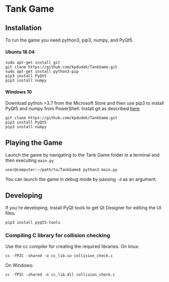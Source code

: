 # Tank Game

## Installation
To run the game you need python3, pip3, numpy, and PyQt5.

#### Ubuntu 18.04
```
sudo apt-get install git
git clone https://github.com/kpdudek/TankGame.git
sudo apt-get install python3-pip
pip3 install PyQt5 
pip3 install numpy
```

#### Windows 10
Download python >3.7 from the Microsoft Store and then use pip3 to install PyQt5 and numpy from PowerShell.
Install git as described [here](https://www.computerhope.com/issues/ch001927.htm#:~:text=How%20to%20install%20and%20use%20Git%20on%20Windows,or%20fetching%20updates%20from%20the%20remote%20repository.%20)
```
git clone https://github.com/kpdudek/TankGame.git
pip3 install PyQt5 
pip3 install numpy
```

## Playing the Game
Launch the game by navigating to the Tank Game folder in a terminal and then executing `main.py`
```
user@computer:~/path/to/TankGame$ python3 main.py
```

You can launch the game in debug mode by passing `-d` as an argument.

## Developing
If you're developing, install PyQt tools to get Qt Designer for editing the UI files.
```
pip3 install pyqt5-tools
```

### Compiling C library for collision checking
Use the cc compiler for creating the required libraries.
On linux:
```
cc -fPIC -shared -o cc_lib.so collision_check.c
```
On Windows:
```
cc -fPIC -shared -o cc_lib.dll collision_check.c
```
